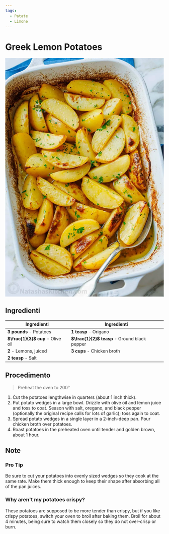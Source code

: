 ```yaml
---
tags:
  - Patate
  - Limone
---
```

# Greek Lemon Potatoes

![](../img/Greek-Lemon-Potatoes.webp)

## Ingredienti

| Ingredienti                  | Ingredienti             |
| ---------------------------- | ----------------------- |
| **3 pounds** - Potatoes | **1 teasp** - Origano |
| **$\frac{1}{3}$ cup** - Olive oil | **$\frac{1}{2}$ teasp** - Ground black pepper |
| **2** - Lemons, juiced | **3 cups** - Chicken broth |
| **2 teasp** - Salt | |

## Procedimento

> Preheat the oven to 200°

1. Cut the potatoes lengthwise in quarters (about 1 inch thick).
1. Put potato wedges in a large bowl. Drizzle with olive oil and lemon juice and toss to coat. Season with salt, oregano, and black pepper (optionally the original recipe calls for lots of garlic); toss again to coat.
1. Spread potato wedges in a single layer in a 2-inch-deep pan. Pour chicken broth over potatoes.
1. Roast potatoes in the preheated oven until tender and golden brown, about 1 hour.

## Note

### Pro Tip

Be sure to cut your potatoes into evenly sized wedges so they cook at the same rate. Make them thick enough to keep their shape after absorbing all of the pan juices.

### Why aren't my potatoes crispy?

These potatoes are supposed to be more tender than crispy, but if you like crispy potatoes, switch your oven to broil after baking them. Broil for about 4 minutes, being sure to watch them closely so they do not over-crisp or burn.
